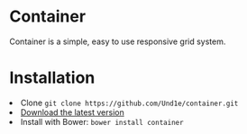 Container
==========

Container is a simple, easy to use responsive grid system.

Installation
============
<li>Clone <code>git clone https://github.com/Und1e/container.git</code></li>
<li><a href="#">Download the latest version</a></li>
<li>Install with Bower: <code>bower install container</code></li>